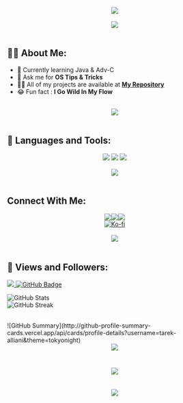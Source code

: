 <div align="center">
    <img src="https://readme-typing-svg.herokuapp.com/?font=Righteous&size=35&center=true&vCenter=true&width=500&height=70&duration=4000&lines=Hi+There!+👋;+I'm+ALPHA.DEV!+😎;&textColor=332E28" />
</div>


<!-- Break Line -->
<br>
<div align="center">
    <img src="https://user-images.githubusercontent.com/73097560/115834477-dbab4500-a447-11eb-908a-139a6edaec5c.gif" />
</div>
<br>
<!---------------->



## 🙋‍♂️ About Me:
- 🐍 Currently learning Java & Adv-C
- 💬 Ask me for **OS Tips & Tricks**
- 👨‍💻 All of my projects are available at **[My Repository](https://github.com/tarek-alliani?tab=repositories)**
- 😂 Fun fact : **I Go Wild In My Flow**


<!-- Break Line -->
<br>
<div align="center">
    <img src="https://user-images.githubusercontent.com/73097560/115834477-dbab4500-a447-11eb-908a-139a6edaec5c.gif" />
</div>
<br>
<!---------------->


## 🚀 Languages and Tools:
<div align="center">
    <img src="https://skillicons.dev/icons?i=" />
    <img src="https://skillicons.dev/icons?i=" />
    <img src="https://skillicons.dev/icons?i=" />
</div>


<!-- Break Line -->
<br>
<div align="center">
    <img src="https://user-images.githubusercontent.com/73097560/115834477-dbab4500-a447-11eb-908a-139a6edaec5c.gif" />
</div>
<br>
<!---------------->


##  Connect With Me:
<div align="center">
  <a href="" target="_blank">
    <img src="https://img.shields.io/badge/LinkedIn-0077B5?style=for-the-badge&logo=linkedin&logoColor=white" target="_blank"/></a><a href="alphafreecs23@gmail.com"><img src="https://img.shields.io/badge/Gmail-333333?style=for-the-badge&logo=gmail&logoColor=red"/></a><a href="YOUR_PORTFOLIO_WEBSITE_URL"><img src="https://img.shields.io/badge/Portfolio-0077B5?style=for-the-badge&logoColor=white"/><br></a><a href="https://ko-fi.com/T6T310VS8E"><img src="https://ko-fi.com/img/githubbutton_sm.svg" alt="Ko-fi" /></a>
</div>


<!-- Break Line -->
<br>
<div align="center">
    <img src="https://user-images.githubusercontent.com/73097560/115834477-dbab4500-a447-11eb-908a-139a6edaec5c.gif" />
</div>
<br>
<!---------------->

## 💜 Views and Followers:

<a href="https://github.com/tarek-alliani/github-profile-views-counter">
    <img src="https://komarev.com/ghpvc/?username=tarek-alliani">
</a>
<a href="https://github.com/tarek-alliani?tab=followers"><img src="https://img.shields.io/github/followers/tarek-alliani?label=Followers&style=social" alt="GitHub Badge"></a>

![GitHub Stats](http://github-profile-summary-cards.vercel.app/api/cards/stats?username=tarek-alliani&theme=tokyonight)
<br>
![GitHub Streak](https://github-readme-streak-stats.herokuapp.com?user=tarek-alliani&theme=tokyonight&hide)
<!--_border=true&date_format=j%20M%5B%20Y%5D&card_width=480)-->
<br>
![GitHub Summary](http://github-profile-summary-cards.vercel.app/api/cards/profile-details?username=tarek-alliani&theme=tokyonight)


<!-- Break Line -->
<br>
<div align="center">
    <img src="https://user-images.githubusercontent.com/73097560/115834477-dbab4500-a447-11eb-908a-139a6edaec5c.gif" />
</div>
<br>
<!---------------->


<h3 align="center">
    <img src="https://readme-typing-svg.herokuapp.com/?font=Righteous&size=25&center=true&vCenter=true&width=500&height=70&duration=4000&lines=Thanks+for+visiting!+🥰;+Pass+me+a+message+on+Linkedin+📮!;I'm+Long+Life+Learner+🧑‍🎓">
</h3>


<!-- Break Line -->
<br>
<div align="center">
    <img src="https://user-images.githubusercontent.com/73097560/115834477-dbab4500-a447-11eb-908a-139a6edaec5c.gif" />
</div>
<br>
<!---------------->
